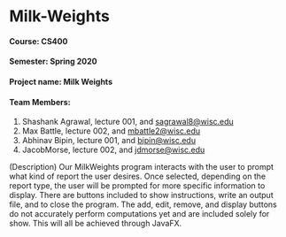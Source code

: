 # Milk-Weights


#### Course: CS400 
#### Semester: Spring 2020
#### Project name: Milk Weights
#### Team Members:
1. Shashank Agrawal, lecture 001, and sagrawal8@wisc.edu
2. Max Battle, lecture 002, and mbattle2@wisc.edu
3. Abhinav Bipin, lecture 001, and bipin@wisc.edu
4. JacobMorse, lecture 002, and jdmorse@wisc.edu
 
(Description)
Our MilkWeights program interacts with the user to prompt what kind of report the user desires. Once selected, depending on the report type, the user will be prompted for more specific information to display. There are buttons included to show instructions, write an output file, and to close the program. The add, edit, remove, and display buttons do not accurately perform computations yet and are included solely for show. This will all be achieved through JavaFX. 
